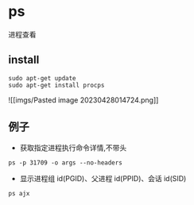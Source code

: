 # ps
进程查看

## install
```shell
sudo apt-get update
sudo apt-get install procps
```
![[imgs/Pasted image 20230428014724.png]]

## 例子
- 获取指定进程执行命令详情,不带头
```shell
ps -p 31709 -o args --no-headers
```

- 显示进程组 id(PGID)、父进程 id(PPID)、会话 id(SID)
```shell
ps ajx
```
